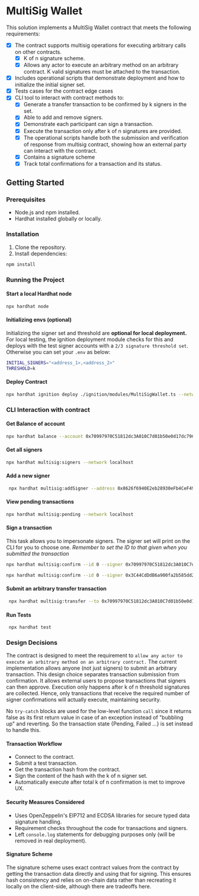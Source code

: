 # MultiSig Wallet

This solution implements a MultiSig Wallet contract that meets the following requirements:

-   [x] The contract supports multisig operations for executing arbitrary calls on other contracts.
    -   [x] K of n signature scheme.
    -   [x] Allows any actor to execute an arbitrary method on an arbitrary contract. K valid signatures must be attached to the transaction.
-   [x] Includes operational scripts that demonstrate deployment and how to initialize the initial signer set.
-   [x] Tests cases for the contract edge cases
-   [x] CLI tool to interact with contract methods to:
    -   [x] Generate a transfer transaction to be confirmed by k signers in the set.
    -   [x] Able to add and remove signers.
    -   [x] Demonstrate each participant can sign a transaction.
    -   [x] Execute the transaction only after k of n signatures are provided.
    -   [x] The operational scripts handle both the submission and verification of response from multisig contract, showing how an external party can interact with the contract.
    -   [x] Contains a signature scheme
    -   [x] Track total confirmations for a transaction and its status.

## Getting Started

### Prerequisites

-   Node.js and npm installed.
-   Hardhat installed globally or locally.

### Installation

1.  Clone the repository.
2.  Install dependencies:

```bash
npm install
```

### Running the Project

#### Start a local Hardhat node

```bash
npx hardhat node
```

#### Initializing envs (optional)
Initializing the signer set and threshold are **optional for local deployment.** For local testing, the ignition deployment module checks for this and deploys with the test signer accounts with a `2/3 signature threshold set`. Otherwise you can set your `.env` as below:

```bash
INITIAL_SIGNERS="<address_1>,<address_2>"
THRESHOLD=k
```

#### Deploy Contract
```bash
npx hardhat ignition deploy ./ignition/modules/MultiSigWallet.ts --network localhost
```

### CLI Interaction with contract

#### Get Balance of account
```bash
npx hardhat balance --account 0x70997970C51812dc3A010C7d01b50e0d17dc79C8 --network localhost
```

#### Get all signers
```bash
npx hardhat multisig:signers --network localhost
```

#### Add a new signer
```bash
 npx hardhat multisig:addSigner --address 0x8626f6940E2eb28930eFb4CeF49B2d1F2C9C1199 --network localhost
 ```

#### View pending transactions
```bash
npx hardhat multisig:pending --network localhost
```

#### Sign a transaction 

This task allows you to impersonate signers. The signer set will print on the CLI for you to choose one. *Remember to set the ID to that given when you submitted the transaction*

```bash
npx hardhat multisig:confirm --id 0 --signer 0x70997970C51812dc3A010C7d01b50e0d17dc79C8 --network localhost

npx hardhat multisig:confirm --id 0 --signer 0x3C44CdDdB6a900fa2b585dd299e03d12FA4293BC --network localhost
```

#### Submit an arbitrary transfer transaction
```bash
 npx hardhat multisig:transfer --to 0x70997970C51812dc3A010C7d01b50e0d17dc79C8 --value 1 --network localhost
 ```


#### Run Tests
```bash
 npx hardhat test
```

### Design Decisions
The contract is designed to meet the requirement to `allow any actor to execute an arbitrary method on an arbitrary contract.` The current implementation allows anyone (not just signers) to submit an arbitrary transaction. This design choice separates transaction submission from confirmation. It allows external users to propose transactions that signers can then approve. Execution only happens after k of n threshold signatures are collected. Hence, only transactions that receive the required number of signer confirmations will actually execute, maintaining security.

No `try-catch` blocks are used for the low-level function `call` since it returns false as its first return value in case of an exception instead of "bubbling up" and reverting. So the transaction state {Pending, Failed ...} is set instead to handle this.


#### Transaction Workflow
- Connect to the contract.
- Submit a test transaction.
- Get the transaction hash from the contract.
- Sign the content of the hash with the k of n signer set.
- Automatically execute after total k of n confirmation is met to improve UX.


#### Security Measures Considered
- Uses OpenZeppelin's EIP712 and ECDSA libraries for secure typed data signature handling.
- Requirement checks throughout the code for transactions and signers.
- Left `console.log` statements for debugging purposes only (will be removed in real deployment).

#### Signature Scheme
The signature scheme uses exact contract values from the contract by getting the transaction data directly and using that for signing. This ensures hash consistency and relies on on-chain data rather than recreating it locally on the client-side, although there are tradeoffs here.

